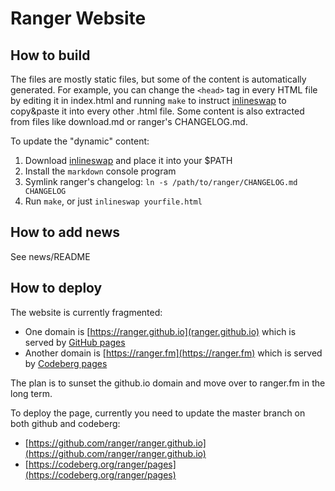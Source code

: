 # Ranger Website

## How to build

The files are mostly static files, but some of the content is automatically
generated.  For example, you can change the `<head>` tag in every HTML file by
editing it in index.html and running `make` to instruct
[inlineswap](https://github.com/hut/inlineswap) to copy&paste it into every
other .html file.  Some content is also extracted from files like download.md
or ranger's CHANGELOG.md.

To update the "dynamic" content:

1. Download [inlineswap](https://github.com/hut/inlineswap) and place it into
   your $PATH
2. Install the `markdown` console program
3. Symlink ranger's changelog: `ln -s /path/to/ranger/CHANGELOG.md CHANGELOG`
4. Run `make`, or just `inlineswap yourfile.html`

## How to add news

See news/README

## How to deploy

The website is currently fragmented:

- One domain is [https://ranger.github.io](ranger.github.io) which is served by [GitHub pages](https://pages.github.com)
- Another domain is [https://ranger.fm](https://ranger.fm) which is served by [Codeberg pages](https://codeberg.page)

The plan is to sunset the github.io domain and move over to ranger.fm in the long term.

To deploy the page, currently you need to update the master branch on both github and codeberg:

- [https://github.com/ranger/ranger.github.io](https://github.com/ranger/ranger.github.io)
- [https://codeberg.org/ranger/pages](https://codeberg.org/ranger/pages)
